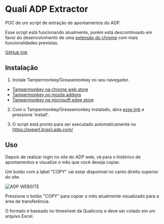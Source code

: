 # Quali ADP Extractor

POC de um script de extração de apontamentos do ADP.

Esse script está funcionando atualmente, porém está descontinuado em favor do desenvolvimento de uma [extensão do chrome](https://cdn.discordapp.com/attachments/842058104844714004/884799525003358249/unknown.png) com mais funcionalidades previstas.

[GitHub link](https://github.com/AndradeMatheus/ADPQualiExtractor/)

## Instalação

1. Instale Tampermonkey/Greasemonkey no seu navegador.
  * [Tampermonkey na chrome web store](https://chrome.google.com/webstore/detail/tampermonkey/dhdgffkkebhmkfjojejmpbldmpobfkfo?hl=en)
  * [Tampermonkey no mozila addons](https://addons.mozilla.org/en-US/firefox/addon/tampermonkey/)
  * [Tampermonkey na microsoft edge store](https://microsoftedge.microsoft.com/addons/detail/tampermonkey/iikmkjmpaadaobahmlepeloendndfphd)

2. Com o Tampermonkey/Greasemonkey instalado, abra [esse link](https://github.com/AndradeMatheus/ADPQualiExtractor/raw/master/src/ADPQualiExtractor.user.js) e pressione 'install'.

3. O script está pronto para ser executado automaticamente no https://expert.brasil.adp.com/

## Uso

Depois de realizar login no site do ADP web, vá para o histórico de apontamentos e visualize o mês que você deseja copiar.

Um botão com a label "COPY" vai estar disponível no canto direito superior do site.

![ADP WEBSITE](https://i.imgur.com/XfcjUEt.png)

Pressione o botão "COPY" para copiar o mês atualmente visualizado para a área de transferência.

O formato é baseado no timesheet da Qualicorp e deve ser colado em um arquivo Excel.